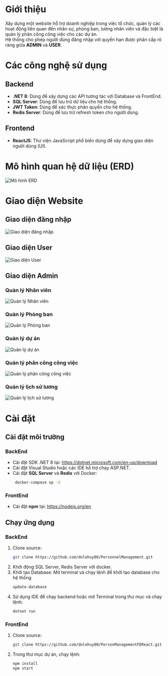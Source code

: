 # Giới thiệu  
Xây dựng một website hỗ trợ doanh nghiệp trong việc tổ chức, quản lý các hoạt động liên quan đến nhân sự, phòng ban, lương nhân viên và đặc biệt là quản lý phân công công việc cho các dự án.  
Hệ thống cho phép người dùng đăng nhập với quyền hạn được phân cấp rõ ràng giữa **ADMIN** và **USER**.  

# Các công nghệ sử dụng  
## Backend  
- **.NET 8**: Dùng để xây dựng các API tương tác với Database và FrontEnd.  
- **SQL Server**: Dùng để lưu trữ dữ liệu cho hệ thống.  
- **JWT Token**: Dùng để xác thực phân quyền cho hệ thống.  
- **Redis Server**: Dùng để lưu trữ refresh token cho người dùng.  

## Frontend  
- **ReactJS**: Thư viện JavaScript phổ biến dùng để xây dựng giao diện người dùng (UI).  

# Mô hình quan hệ dữ liệu (ERD)  
![Mô hình ERD](#)  

# Giao diện Website  
## Giao diện đăng nhập  
![Giao diện đăng nhập](#)  

## Giao diện User  
![Giao diện User](#)  

## Giao diện Admin  
### Quản lý Nhân viên  
![Quản lý Nhân viên](#)  

### Quản lý Phòng ban  
![Quản lý Phòng ban](#)  

### Quản lý dự án  
![Quản lý dự án](#)  

### Quản lý phân công công việc  
![Quản lý phân công công việc](#)  

### Quản lý lịch sử lương  
![Quản lý lịch sử lương](#)  

# Cài đặt  
## Cài đặt môi trường  
### BackEnd  
- Cài đặt SDK .NET 8 tại: https://dotnet.microsoft.com/en-us/download 
- Cài đặt Visual Studio hoặc các IDE hỗ trợ chạy ASP.NET.
- Cài đặt **SQL Server** và **Redis** với Docker:
  ```bash
   docker-compose up -d
### FrontEnd  
- Cài đặt **npm** tại: https://nodejs.org/en

## Chạy ứng dụng  
### BackEnd  
1. Clone source:  
   ```bash
   git clone https://github.com/dolehuy00/PersonnelManagement.git
2. Khởi động SQL Server, Redis Server với docker.
3. Khởi tạo Database: Mở terminal và chạy lệnh để khởi tạo database cho hệ thống
   ```bash
   update-database
5. Sử dụng IDE để chạy backend hoặc mở Terminal trong thư mục và chạy lệnh:
   ```bash
   dotnet run
### FrontEnd
1. Clone source:  
   ```bash
   git clone https://github.com/dolehuy00/PersonManagementFEReact.git
2. Trong thư mục dự án, chạy lệnh:
   ```bash
   npm install
   npm start
